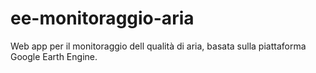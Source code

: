 # ee-monitoraggio-aria
Web app per il monitoraggio dell qualità di aria, basata sulla piattaforma Google Earth Engine.
